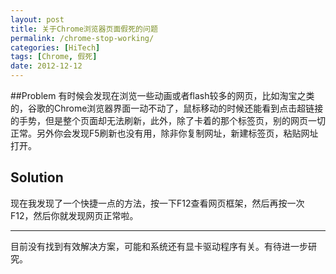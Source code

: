 ```yaml
---
layout: post
title: 关于Chrome浏览器页面假死的问题
permalink: /chrome-stop-working/
categories: [HiTech]
tags: [Chrome, 假死]
date: 2012-12-12
--- 
```


##Problem 
有时候会发现在浏览一些动画或者flash较多的网页，比如淘宝之类的，谷歌的Chrome浏览器界面一动不动了，鼠标移动的时候还能看到点击超链接的手势，但是整个页面却无法刷新，此外，除了卡着的那个标签页，别的网页一切正常。另外你会发现F5刷新也没有用，除非你复制网址，新建标签页，粘贴网址打开。

## Solution
现在我发现了一个快捷一点的方法，按一下F12查看网页框架，然后再按一次F12，然后你就发现网页正常啦。

------

目前没有找到有效解决方案，可能和系统还有显卡驱动程序有关。有待进一步研究。